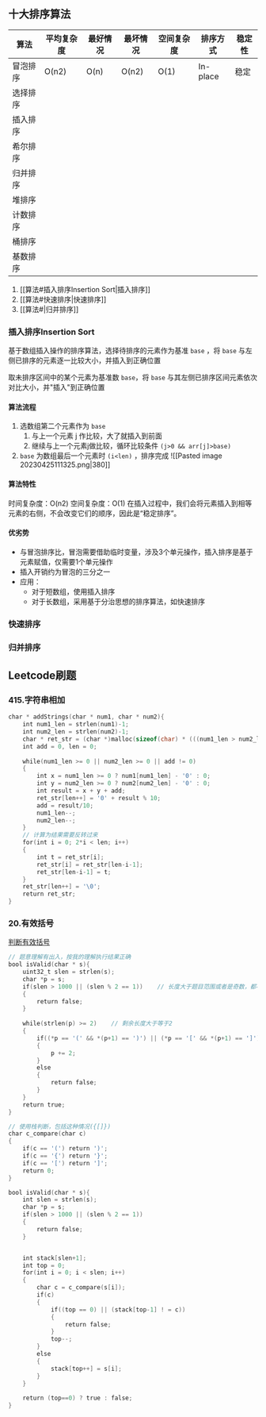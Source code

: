 
## 十大排序算法

| 算法     | 平均复杂度 | 最好情况 | 最坏情况 | 空间复杂度 | 排序方式 | 稳定性 |
| -------- | ---------- | -------- | -------- | ---------- | -------- | ------ |
| 冒泡排序 | O(n2) | O(n) | O(n2) | O(1) | In-place | 稳定 |
| 选择排序 |            |          |          |            |          |        |
| 插入排序 |            |          |          |            |          |        |
| 希尔排序 |            |          |          |            |          |        |
| 归并排序 |            |          |          |            |          |        |
| 堆排序   |            |          |          |            |          |        |
| 计数排序 |            |          |          |            |          |        |
| 桶排序   |            |          |          |            |          |        |
| 基数排序 |            |          |          |            |          |        |


1. [[算法#插入排序Insertion Sort|插入排序]]
2. [[算法#快速排序|快速排序]]
3. [[算法#|归并排序]]


### 插入排序Insertion Sort
基于数组插入操作的排序算法，选择待排序的元素作为基准 `base` ，将 `base` 与左侧已排序的元素逐一比较大小，并插入到正确位置

取未排序区间中的某个元素为基准数 `base`，将 `base` 与其左侧已排序区间元素依次对比大小，并"插入"到正确位置

#### 算法流程
1. 选数组第二个元素作为 `base` 
	1. 与上一个元素 j 作比较，大了就插入到前面
	2. 继续与上一个元素j做比较，循环比较条件 `(j>0 && arr[j]>base)`
2. `base` 为数组最后一个元素时 `(i<len)` ，排序完成
![[Pasted image 20230425111325.png|380]]

#### 算法特性
时间复杂度：O(n2)
空间复杂度：O(1)
在插入过程中，我们会将元素插入到相等元素的右侧，不会改变它们的顺序，因此是“稳定排序”。

#### 优劣势
* 与冒泡排序比，冒泡需要借助临时变量，涉及3个单元操作，插入排序是基于元素赋值，仅需要1个单元操作
* 插入开销约为冒泡的三分之一
* 应用：
	* 对于短数组，使用插入排序
	* 对于长数组，采用基于分治思想的排序算法，如快速排序



### 快速排序


### 归并排序


## Leetcode刷题

### 415.字符串相加

```c
char * addStrings(char * num1, char * num2){
    int num1_len = strlen(num1)-1;
    int num2_len = strlen(num2)-1;
    char * ret_str = (char *)malloc(sizeof(char) * (((num1_len > num2_len)?num1_len:num2_len)+3));
    int add = 0, len = 0;
    
    while(num1_len >= 0 || num2_len >= 0 || add != 0)
    {
        int x = num1_len >= 0 ? num1[num1_len] - '0' : 0;
        int y = num2_len >= 0 ? num2[num2_len] - '0' : 0;
        int result = x + y + add;
        ret_str[len++] = '0' + result % 10;
        add = result/10;
        num1_len--;
        num2_len--;
    }
    // 计算为结果需要反转过来
    for(int i = 0; 2*i < len; i++)
    {
        int t = ret_str[i];
        ret_str[i] = ret_str[len-i-1];
        ret_str[len-i-1] = t;
    }
    ret_str[len++] = '\0';
    return ret_str;
}
```

### 20.有效括号
[判断有效括号](https://leetcode.cn/problems/valid-parentheses/)
```c
// 题意理解有出入，按我的理解执行结果正确
bool isValid(char * s){
    uint32_t slen = strlen(s);
    char *p = s;
    if(slen > 1000 || (slen % 2 == 1))    // 长度大于题目范围或者是奇数，都不符合要求
    {
        return false;
    }
  
    while(strlen(p) >= 2)    // 剩余长度大于等于2
    {
        if((*p == '(' && *(p+1) == ')') || (*p == '[' && *(p+1) == ']') || (*p == '{' && *(p+1) == '}'))
        {
            p += 2;
        }
        else
        {
            return false;
        }
    }
    return true;
}
```

```c
// 使用栈判断，包括这种情况({[]})
char c_compare(char c)
{
    if(c == '(') return ')';
    if(c == '{') return '}';
    if(c == '[') return ']';
    return 0;
}

bool isValid(char * s){
    int slen = strlen(s);
    char *p = s;
    if(slen > 1000 || (slen % 2 == 1))
    {
        return false;
    }


    int stack[slen+1];
    int top = 0;
    for(int i = 0; i < slen; i++)
    {
        char c = c_compare(s[i]);
        if(c)
        {
            if((top == 0) || (stack[top-1] ! = c))
            {
                return false;
            }
            top--;
        }
        else
        {
            stack[top++] = s[i];
        }
    }
  
    return (top==0) ? true : false;
}
```
